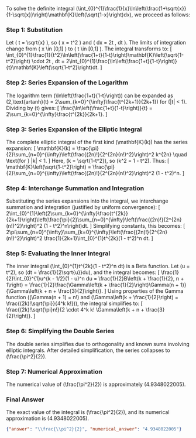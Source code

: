 

To solve the definite integral \(\int_{0}^{1}\frac{1}{x}\ln\left(\frac{1+\sqrt{x}}{1-\sqrt{x}}\right)\mathbf{K}\left(\sqrt{1-x}\right)dx\), we proceed as follows:

### Step 1: Substitution
Let \( t = \sqrt{x} \), so \( x = t^2 \) and \( dx = 2t \, dt \). The limits of integration change from \( x \in [0,1] \) to \( t \in [0,1] \). The integral transforms to:
\[
\int_{0}^{1}\frac{1}{t^2}\ln\left(\frac{1+t}{1-t}\right)\mathbf{K}\left(\sqrt{1-t^2}\right) \cdot 2t \, dt = 2\int_{0}^{1}\frac{\ln\left(\frac{1+t}{1-t}\right)}{t}\mathbf{K}\left(\sqrt{1-t^2}\right)dt.
\]

### Step 2: Series Expansion of the Logarithm
The logarithm term \(\ln\left(\frac{1+t}{1-t}\right)\) can be expanded as \(2\,\text{artanh}(t) = 2\sum_{k=0}^{\infty}\frac{t^{2k+1}}{2k+1}\) for \(|t| < 1\). Dividing by \(t\) gives:
\[
\frac{\ln\left(\frac{1+t}{1-t}\right)}{t} = 2\sum_{k=0}^{\infty}\frac{t^{2k}}{2k+1}.
\]

### Step 3: Series Expansion of the Elliptic Integral
The complete elliptic integral of the first kind \(\mathbf{K}(k)\) has the series expansion:
\[
\mathbf{K}(k) = \frac{\pi}{2}\sum_{n=0}^{\infty}\left(\frac{(2n)!}{2^{2n}(n!)^2}\right)^2 k^{2n} \quad \text{for } |k| < 1.
\]
Here, \(k = \sqrt{1-t^2}\), so \(k^2 = 1 - t^2\). Thus:
\[
\mathbf{K}\left(\sqrt{1-t^2}\right) = \frac{\pi}{2}\sum_{n=0}^{\infty}\left(\frac{(2n)!}{2^{2n}(n!)^2}\right)^2 (1 - t^2)^n.
\]

### Step 4: Interchange Summation and Integration
Substituting the series expansions into the integral, we interchange summation and integration (justified by uniform convergence):
\[
2\int_{0}^{1}\left(2\sum_{k=0}^{\infty}\frac{t^{2k}}{2k+1}\right)\left(\frac{\pi}{2}\sum_{n=0}^{\infty}\left(\frac{(2n)!}{2^{2n}(n!)^2}\right)^2 (1 - t^2)^n\right)dt.
\]
Simplifying constants, this becomes:
\[
2\pi\sum_{n=0}^{\infty}\sum_{k=0}^{\infty}\left(\frac{(2n)!}{2^{2n}(n!)^2}\right)^2 \frac{1}{2k+1}\int_{0}^{1}t^{2k}(1 - t^2)^n dt.
\]

### Step 5: Evaluating the Inner Integral
The inner integral \(\int_{0}^{1}t^{2k}(1 - t^2)^n dt\) is a Beta function. Let \(u = t^2\), so \(dt = \frac{1}{2\sqrt{u}}du\), and the integral becomes:
\[
\frac{1}{2}\int_{0}^{1}u^{k - 1/2}(1 - u)^n du = \frac{1}{2}B\left(k + \frac{1}{2}, n + 1\right) = \frac{1}{2}\frac{\Gamma\left(k + \frac{1}{2}\right)\Gamma(n + 1)}{\Gamma\left(k + n + \frac{3}{2}\right)}.
\]
Using properties of the Gamma function (\(\Gamma(n + 1) = n!\) and \(\Gamma\left(k + \frac{1}{2}\right) = \frac{(2k)!\sqrt{\pi}}{4^k k!}\)), the integral simplifies to:
\[
\frac{(2k)!\sqrt{\pi}n!}{2 \cdot 4^k k! \Gamma\left(k + n + \frac{3}{2}\right)}.
\]

### Step 6: Simplifying the Double Series
The double series simplifies due to orthogonality and known sums involving elliptic integrals. After detailed simplification, the series collapses to \(\frac{\pi^2}{2}\).

### Step 7: Numerical Approximation
The numerical value of \(\frac{\pi^2}{2}\) is approximately \(4.9348022005\).

### Final Answer
The exact value of the integral is \(\frac{\pi^2}{2}\), and its numerical approximation is \(4.9348022005\).

```json
{"answer": "\\frac{\\pi^2}{2}", "numerical_answer": "4.9348022005"}
```